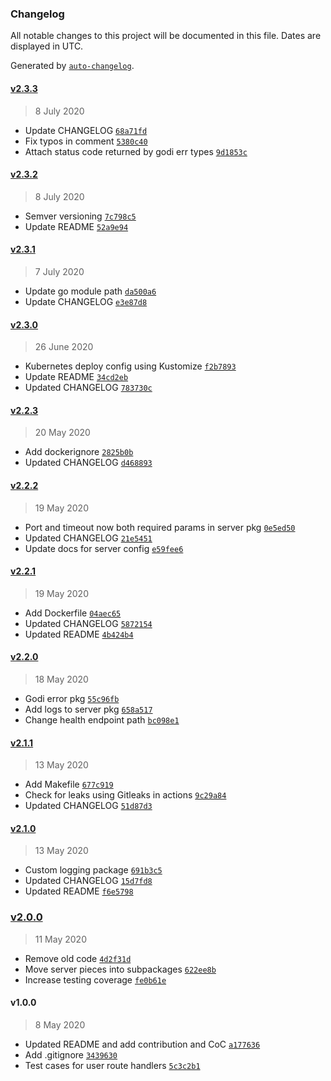### Changelog

All notable changes to this project will be documented in this file. Dates are displayed in UTC.

Generated by [`auto-changelog`](https://github.com/CookPete/auto-changelog).

#### [v2.3.3](https://github.com/riyadhalnur/godi/compare/v2.3.2...v2.3.3)

> 8 July 2020

- Update CHANGELOG [`68a71fd`](https://github.com/riyadhalnur/godi/commit/68a71fd0c3755ed98d6a9c92a7ea429dbdbcdaa6)
- Fix typos in comment [`5380c40`](https://github.com/riyadhalnur/godi/commit/5380c4097ac6403f4ffe0d4b6351142f126b3ae4)
- Attach status code returned by godi err types [`9d1853c`](https://github.com/riyadhalnur/godi/commit/9d1853c1c0e7374ca25ceb59420d29e16ea5efc5)

#### [v2.3.2](https://github.com/riyadhalnur/godi/compare/v2.3.1...v2.3.2)

> 8 July 2020

- Semver versioning [`7c798c5`](https://github.com/riyadhalnur/godi/commit/7c798c5c53ba90c45b4062182224e08fade298d1)
- Update README [`52a9e94`](https://github.com/riyadhalnur/godi/commit/52a9e94857106df0c726077ba2cdef38d50ac443)

#### [v2.3.1](https://github.com/riyadhalnur/godi/compare/v2.3.0...v2.3.1)

> 7 July 2020

- Update go module path [`da500a6`](https://github.com/riyadhalnur/godi/commit/da500a60cc5b7c3861439eaf94b3057bb7d6dd8d)
- Update CHANGELOG [`e3e87d8`](https://github.com/riyadhalnur/godi/commit/e3e87d8d5a259a38f4df080bad73dd2fbf60c5ce)

#### [v2.3.0](https://github.com/riyadhalnur/godi/compare/v2.2.3...v2.3.0)

> 26 June 2020

- Kubernetes deploy config using Kustomize [`f2b7893`](https://github.com/riyadhalnur/godi/commit/f2b7893d8ff92c12bd6ea1146f6a264c06928601)
- Update README [`34cd2eb`](https://github.com/riyadhalnur/godi/commit/34cd2ebc2dcc75e7f49be88d974cdc4e8ecba8b2)
- Updated CHANGELOG [`783730c`](https://github.com/riyadhalnur/godi/commit/783730cd3db3abbc4f1a6f723e636d65ac5ae086)

#### [v2.2.3](https://github.com/riyadhalnur/godi/compare/v2.2.2...v2.2.3)

> 20 May 2020

- Add dockerignore [`2825b0b`](https://github.com/riyadhalnur/godi/commit/2825b0ba05f9009d8b80dc6f549a46c7da48eae5)
- Updated CHANGELOG [`d468893`](https://github.com/riyadhalnur/godi/commit/d468893718effcb13e0a2b44b9176500c7497965)

#### [v2.2.2](https://github.com/riyadhalnur/godi/compare/v2.2.1...v2.2.2)

> 19 May 2020

- Port and timeout now both required params in server pkg [`0e5ed50`](https://github.com/riyadhalnur/godi/commit/0e5ed50eab36dabf0ca34c813806b4b5b6a6a9b9)
- Updated CHANGELOG [`21e5451`](https://github.com/riyadhalnur/godi/commit/21e5451ac62da1a987c1449c17bce1ea91a7baba)
- Update docs for server config [`e59fee6`](https://github.com/riyadhalnur/godi/commit/e59fee6baf6af70535d49042ff0d435ee37bd0a8)

#### [v2.2.1](https://github.com/riyadhalnur/godi/compare/v2.2.0...v2.2.1)

> 19 May 2020

- Add Dockerfile [`04aec65`](https://github.com/riyadhalnur/godi/commit/04aec658aed4f257231071c6ea5f02276356c54b)
- Updated CHANGELOG [`5872154`](https://github.com/riyadhalnur/godi/commit/58721541417fac1debd8bc6bc9a983b7aaf3d87a)
- Updated README [`4b424b4`](https://github.com/riyadhalnur/godi/commit/4b424b423880c490b05da310e76d22f99d22928b)

#### [v2.2.0](https://github.com/riyadhalnur/godi/compare/v2.1.1...v2.2.0)

> 18 May 2020

- Godi error pkg [`55c96fb`](https://github.com/riyadhalnur/godi/commit/55c96fb722d0032ed57148ed9c0e8eaee4e6c18a)
- Add logs to server pkg [`658a517`](https://github.com/riyadhalnur/godi/commit/658a517accb29f5b20e9da95a0693817f1bd4df1)
- Change health endpoint path [`bc098e1`](https://github.com/riyadhalnur/godi/commit/bc098e1b190e49745fc5b13aaf221a649b188cb7)

#### [v2.1.1](https://github.com/riyadhalnur/godi/compare/v2.1.0...v2.1.1)

> 13 May 2020

- Add Makefile [`677c919`](https://github.com/riyadhalnur/godi/commit/677c9197283579f24665560dac304dfc613c972d)
- Check for leaks using Gitleaks in actions [`9c29a84`](https://github.com/riyadhalnur/godi/commit/9c29a84775ac63f5a5defbcd890b1dfe435bbbf1)
- Updated CHANGELOG [`51d87d3`](https://github.com/riyadhalnur/godi/commit/51d87d3904a47635edff0d69014a3ab30a88b48f)

#### [v2.1.0](https://github.com/riyadhalnur/godi/compare/v2.0.0...v2.1.0)

> 13 May 2020

- Custom logging package [`691b3c5`](https://github.com/riyadhalnur/godi/commit/691b3c5cc61bd3199f707d971b66bf544c379bf9)
- Updated CHANGELOG [`15d7fd8`](https://github.com/riyadhalnur/godi/commit/15d7fd84c5072697b282134ca086e974461d834c)
- Updated README [`f6e5798`](https://github.com/riyadhalnur/godi/commit/f6e5798beb8753e8596df2e2f2f2c06c9d31cdf7)

### [v2.0.0](https://github.com/riyadhalnur/godi/compare/v1.0.0...v2.0.0)

> 11 May 2020

- Remove old code [`4d2f31d`](https://github.com/riyadhalnur/godi/commit/4d2f31dd17f650fbca6b7e6b146f667b10276e2c)
- Move server pieces into subpackages [`622ee8b`](https://github.com/riyadhalnur/godi/commit/622ee8b1b6568af3a396978d416b8b13479a35d4)
- Increase testing coverage [`fe0b61e`](https://github.com/riyadhalnur/godi/commit/fe0b61eeb8e7fdfe169e6a1ee4575e732f467e9b)

#### v1.0.0

> 8 May 2020

- Updated README and add contribution and CoC [`a177636`](https://github.com/riyadhalnur/godi/commit/a177636109f084b882b220525c73c29af7cb76a6)
- Add .gitignore [`3439630`](https://github.com/riyadhalnur/godi/commit/34396308448ccfcfd0963c7dd94750bcbcb0b037)
- Test cases for user route handlers [`5c3c2b1`](https://github.com/riyadhalnur/godi/commit/5c3c2b1c7dbd4e8653143434e9e076f5166b32ef)
